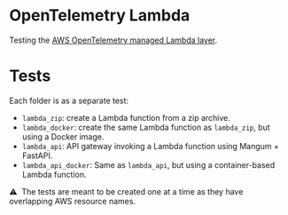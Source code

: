 # OpenTelemetry Lambda
Testing the [AWS OpenTelemetry managed Lambda layer](https://aws-otel.github.io/docs/getting-started/lambda/lambda-python).

# Tests
Each folder is as a separate test:
* `lambda_zip`: create a Lambda function from a zip archive.
* `lambda_docker`: create the same Lambda function as `lambda_zip`, but using a Docker image.
* `lambda_api`: API gateway invoking a Lambda function using Mangum + FastAPI.
* `lambda_api_docker`: Same as `lambda_api`, but using a container-based Lambda function.

:warning: &nbsp;The tests are meant to be created one at a time as they have overlapping AWS resource names.

